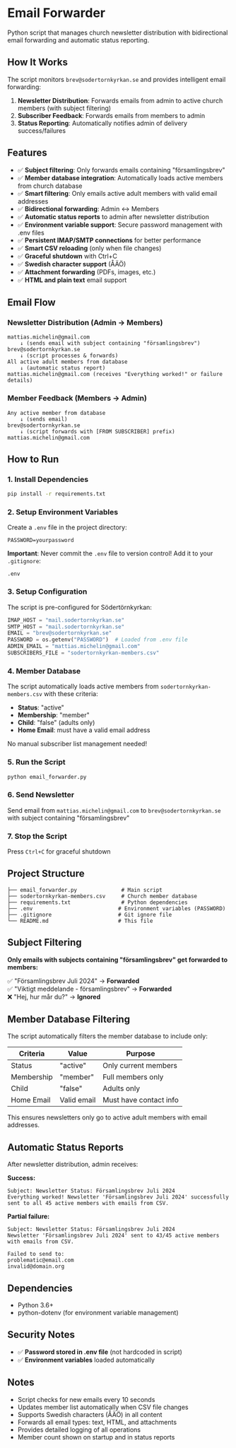 # Email Forwarder

Python script that manages church newsletter distribution with bidirectional email forwarding and automatic status reporting.

## How It Works

The script monitors `brev@sodertornkyrkan.se` and provides intelligent email forwarding:

1. **Newsletter Distribution**: Forwards emails from admin to active church members (with subject filtering)
2. **Subscriber Feedback**: Forwards emails from members to admin  
3. **Status Reporting**: Automatically notifies admin of delivery success/failures

## Features

- ✅ **Subject filtering**: Only forwards emails containing "församlingsbrev"
- ✅ **Member database integration**: Automatically loads active members from church database
- ✅ **Smart filtering**: Only emails active adult members with valid email addresses
- ✅ **Bidirectional forwarding**: Admin ↔ Members
- ✅ **Automatic status reports** to admin after newsletter distribution
- ✅ **Environment variable support**: Secure password management with .env files
- ✅ **Persistent IMAP/SMTP connections** for better performance
- ✅ **Smart CSV reloading** (only when file changes)
- ✅ **Graceful shutdown** with Ctrl+C
- ✅ **Swedish character support** (ÅÄÖ)
- ✅ **Attachment forwarding** (PDFs, images, etc.)
- ✅ **HTML and plain text** email support

## Email Flow

### Newsletter Distribution (Admin → Members)
```
mattias.michelin@gmail.com
    ↓ (sends email with subject containing "församlingsbrev")
brev@sodertornkyrkan.se 
    ↓ (script processes & forwards)
All active adult members from database
    ↓ (automatic status report)
mattias.michelin@gmail.com (receives "Everything worked!" or failure details)
```

### Member Feedback (Members → Admin)  
```
Any active member from database
    ↓ (sends email)
brev@sodertornkyrkan.se
    ↓ (script forwards with [FROM SUBSCRIBER] prefix)
mattias.michelin@gmail.com
```

## How to Run

### 1. Install Dependencies
```bash
pip install -r requirements.txt
```

### 2. Setup Environment Variables
Create a `.env` file in the project directory:
```env
PASSWORD=yourpassword
```

**Important**: Never commit the `.env` file to version control! Add it to your `.gitignore`:
```gitignore
.env
```

### 3. Setup Configuration
The script is pre-configured for Södertörnkyrkan:
```python
IMAP_HOST = "mail.sodertornkyrkan.se"
SMTP_HOST = "mail.sodertornkyrkan.se"  
EMAIL = "brev@sodertornkyrkan.se"
PASSWORD = os.getenv("PASSWORD")  # Loaded from .env file
ADMIN_EMAIL = "mattias.michelin@gmail.com"
SUBSCRIBERS_FILE = "sodertornkyrkan-members.csv"
```

### 4. Member Database
The script automatically loads active members from `sodertornkyrkan-members.csv` with these criteria:
- **Status**: "active"
- **Membership**: "member" 
- **Child**: "false" (adults only)
- **Home Email**: must have a valid email address

No manual subscriber list management needed!

### 5. Run the Script
```bash
python email_forwarder.py
```

### 6. Send Newsletter
Send email from `mattias.michelin@gmail.com` to `brev@sodertornkyrkan.se` with subject containing "församlingsbrev"

### 7. Stop the Script
Press `Ctrl+C` for graceful shutdown

## Project Structure
```
├── email_forwarder.py              # Main script
├── sodertornkyrkan-members.csv     # Church member database
├── requirements.txt                # Python dependencies
├── .env                           # Environment variables (PASSWORD)
├── .gitignore                     # Git ignore file
└── README.md                      # This file
```

## Subject Filtering

**Only emails with subjects containing "församlingsbrev" get forwarded to members:**

✅ "Församlingsbrev Juli 2024" → **Forwarded**  
✅ "Viktigt meddelande - församlingsbrev" → **Forwarded**  
❌ "Hej, hur mår du?" → **Ignored**  

## Member Database Filtering

The script automatically filters the member database to include only:

| Criteria | Value | Purpose |
|----------|--------|---------|
| Status | "active" | Only current members |
| Membership | "member" | Full members only |
| Child | "false" | Adults only |
| Home Email | Valid email | Must have contact info |

This ensures newsletters only go to active adult members with email addresses.

## Automatic Status Reports

After newsletter distribution, admin receives:

**Success:**
```
Subject: Newsletter Status: Församlingsbrev Juli 2024
Everything worked! Newsletter 'Församlingsbrev Juli 2024' successfully sent to all 45 active members with emails from CSV.
```

**Partial failure:**
```
Subject: Newsletter Status: Församlingsbrev Juli 2024  
Newsletter 'Församlingsbrev Juli 2024' sent to 43/45 active members with emails from CSV.

Failed to send to:
problematic@email.com
invalid@domain.org
```

## Dependencies
- Python 3.6+
- python-dotenv (for environment variable management)

## Security Notes
- ✅ **Password stored in .env file** (not hardcoded in script)
- ✅ **Environment variables** loaded automatically

## Notes
- Script checks for new emails every 10 seconds
- Updates member list automatically when CSV file changes
- Supports Swedish characters (ÅÄÖ) in all content
- Forwards all email types: text, HTML, and attachments
- Provides detailed logging of all operations
- Member count shown on startup and in status reports 